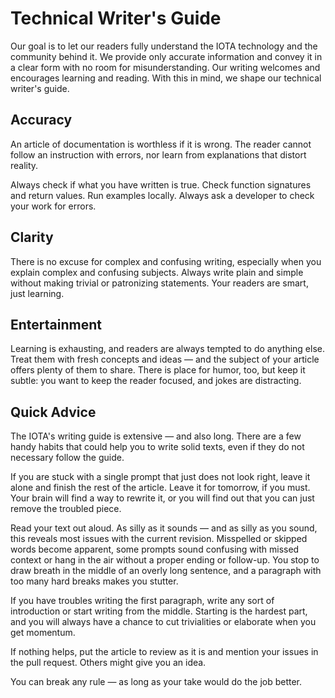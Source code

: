 # Technical Writer's Guide

Our goal is to let our readers fully understand the IOTA technology and the community behind it. We provide only accurate information and convey it in a clear form with no room for misunderstanding. Our writing welcomes and encourages learning and reading. With this in mind, we shape our technical writer's guide.

## Accuracy

An article of documentation is worthless if it is wrong. The reader cannot follow an instruction with errors, nor learn from explanations that distort reality.

Always check if what you have written is true. Check function signatures and return values. Run examples locally. Always ask a developer to check your work for errors.

## Clarity

There is no excuse for complex and confusing writing, especially when you explain complex and confusing subjects. Always write plain and simple without making trivial or patronizing statements. Your readers are smart, just learning.

## Entertainment

Learning is exhausting, and readers are always tempted to do anything else. Treat them with fresh concepts and ideas — and the subject of your article offers plenty of them to share. There is place for humor, too, but keep it subtle: you want to keep the reader focused, and jokes are distracting.

## Quick Advice

The IOTA's writing guide is extensive — and also long. There are a few handy habits that could help you to write solid texts, even if they do not necessary follow the guide.

If you are stuck with a single prompt that just does not look right, leave it alone and finish the rest of the article. Leave it for tomorrow, if you must. Your brain will find a way to rewrite it, or you will find out that you can just remove the troubled piece.

Read your text out aloud. As silly as it sounds — and as silly as you sound, this reveals most issues with the current revision. Misspelled or skipped words become apparent, some prompts sound confusing with missed context or hang in the air without a proper ending or follow-up. You stop to draw breath in the middle of an overly long sentence, and a paragraph with too many hard breaks makes you stutter.

If you have troubles writing the first paragraph, write any sort of introduction or start writing from the middle. Starting is the hardest part, and you will always have a chance to cut trivialities or elaborate when you get momentum.

If nothing helps, put the article to review as it is and mention your issues in the pull request. Others might give you an idea.

You can break any rule — as long as your take would do the job better.